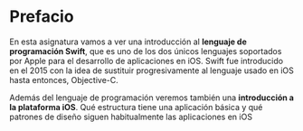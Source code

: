 # Prefacio

En esta asignatura vamos a ver una introducción al **lenguaje de programación Swift**, que es uno de los dos únicos lenguajes soportados por Apple para el desarrollo de aplicaciones en iOS. Swift fue introducido en el 2015 con la idea de sustituir progresivamente al lenguaje usado en iOS hasta entonces, Objective-C.

Además del lenguaje de programación veremos también una **introducción a la plataforma iOS**. Qué estructura tiene una aplicación básica y qué patrones de diseño siguen habitualmente las aplicaciones en iOS